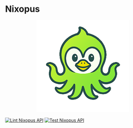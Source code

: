 # Nixopus

<p align="center">
  <img src="./assets/nixopus_logo_transparent_300*300.png" alt="Nixopus Logo" width="300"/>
</p>

[![Lint Nixopus API](https://github.com/raghavyuva/opus/actions/workflows/lint.yaml/badge.svg)](https://github.com/raghavyuva/opus/actions/workflows/lint.yaml)
[![Test Nixopus API](https://github.com/raghavyuva/opus/actions/workflows/test.yaml/badge.svg)](https://github.com/raghavyuva/opus/actions/workflows/test.yaml)